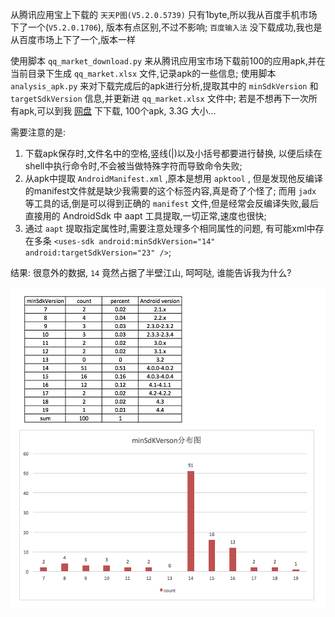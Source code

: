 从腾讯应用宝上下载的 `天天P图(V5.2.0.5739)` 只有1byte,所以我从百度手机市场下了一个(`V5.2.0.1706`), 版本有点区别,不过不影响;
`百度输入法` 没下载成功,我也是从百度市场上下了一个,版本一样

使用脚本 `qq_market_download.py` 来从腾讯应用宝市场下载前100的应用apk,并在当前目录下生成 `qq_market.xlsx` 文件,记录apk的一些信息;
使用脚本 `analysis_apk.py` 来对下载完成后的apk进行分析,提取其中的 `minSdkVersion` 和 `targetSdkVersion` 信息,并更新进 `qq_market.xlsx` 文件中;
若是不想再下一次所有apk,可以到我 [网盘](https://pan.baidu.com/s/1bMkAwm) 下下载, 100个apk, 3.3G 大小...


需要注意的是:
1. 下载apk保存时,文件名中的空格,竖线(|)以及小括号都要进行替换, 以便后续在shell中执行命令时,不会被当做特殊字符而导致命令失败;
2. 从apk中提取 `AndroidManifest.xml` ,原本是想用 `apktool` , 但是发现他反编译的manifest文件就是缺少我需要的这个标签内容,真是奇了个怪了;
    而用 `jadx` 等工具的话,倒是可以得到正确的 `manifest` 文件,但是经常会反编译失败,最后直接用的 AndroidSdk 中 aapt 工具提取,一切正常,速度也很快;
3. 通过 `aapt` 提取指定属性时,需要注意处理多个相同属性的问题, 有可能xml中存在多条 `<uses-sdk android:minSdkVersion="14" android:targetSdkVersion="23" />`;

结果:
很意外的数据, `14` 竟然占据了半壁江山, 呵呵哒, 谁能告诉我为什么? 

![minSdk分布图](https://github.com/lucid-lynxz/PythonDemos/blob/master/res/minSdkVersion%E5%88%86%E5%B8%83%E5%9B%BE.png?raw=tru)